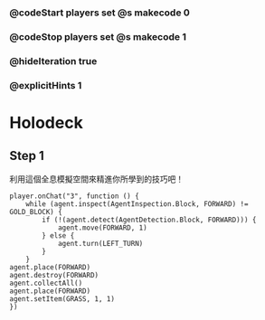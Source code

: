 ### @codeStart players set @s makecode 0
### @codeStop players set @s makecode 1

### @hideIteration true 
### @explicitHints 1


# Holodeck 

## Step 1
利用這個全息模擬空間來精進你所學到的技巧吧！

```ghost
player.onChat("3", function () {
    while (agent.inspect(AgentInspection.Block, FORWARD) != GOLD_BLOCK) {
        if (!(agent.detect(AgentDetection.Block, FORWARD))) {
            agent.move(FORWARD, 1)
        } else {
            agent.turn(LEFT_TURN)
        }
    }
agent.place(FORWARD)
agent.destroy(FORWARD)
agent.collectAll()
agent.place(FORWARD)
agent.setItem(GRASS, 1, 1)
})
```
